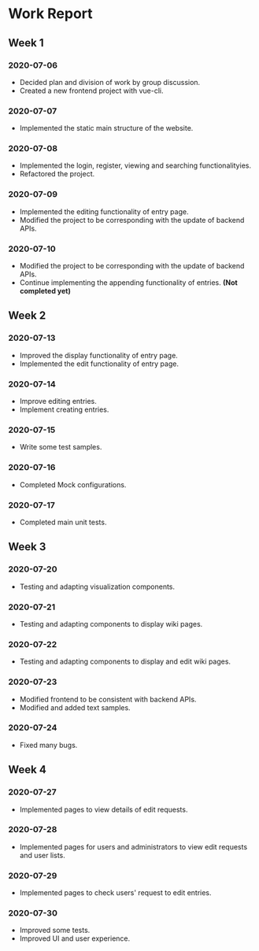 # Work Report

## Week 1

### 2020-07-06

* Decided plan and division of work by group discussion.
* Created a new frontend project with vue-cli.

### 2020-07-07

* Implemented the static main structure of the website.

### 2020-07-08

* Implemented the login, register, viewing and searching functionalityies.
* Refactored the project.

### 2020-07-09

* Implemented the editing functionality of entry page.
* Modified the project to be corresponding with the update of backend APIs.

### 2020-07-10

* Modified the project to be corresponding with the update of backend APIs.
* Continue implementing the appending functionality of entries. **(Not completed yet)**

## Week 2

### 2020-07-13

* Improved the display functionality of entry page.
* Implemented the edit functionality of entry page.

### 2020-07-14

* Improve editing entries.
* Implement creating entries.

### 2020-07-15

* Write some test samples.

### 2020-07-16

* Completed Mock configurations.

### 2020-07-17

* Completed main unit tests.

## Week 3

### 2020-07-20

* Testing and adapting visualization components.

### 2020-07-21

* Testing and adapting components to display wiki pages.

### 2020-07-22

* Testing and adapting components to display and edit wiki pages.

### 2020-07-23

* Modified frontend to be consistent with backend APIs.
* Modified and added text samples.

### 2020-07-24

* Fixed many bugs.

## Week 4

### 2020-07-27

* Implemented pages to view details of edit requests.

### 2020-07-28

* Implemented pages for users and administrators to view edit requests and user lists.

### 2020-07-29

* Implemented pages to check users' request to edit entries.

### 2020-07-30

* Improved some tests.
* Improved UI and user experience.


